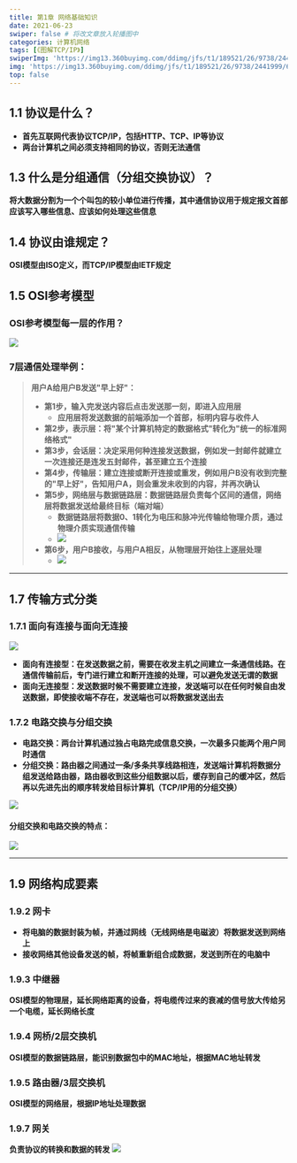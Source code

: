 ```yaml
---
title: 第1章 网络基础知识
date: 2021-06-23
swiper: false # 将改文章放入轮播图中
categories: 计算机网络
tags: [《图解TCP/IP》]
swiperImg: 'https://img13.360buyimg.com/ddimg/jfs/t1/189521/26/9738/2441999/60d32ef7E2ebcbdd3/4ba7f7ac6ce50017.png' # 该文章在轮播图中的图片
img: 'https://img13.360buyimg.com/ddimg/jfs/t1/189521/26/9738/2441999/60d32ef7E2ebcbdd3/4ba7f7ac6ce50017.png' # 该文章图片，可以是本地目录下图片也可以是http://xxx图片
top: false
---
```

## 1.1 协议是什么？

- **首先互联网代表协议TCP/IP，包括HTTP、TCP、IP等协议**
- **两台计算机之间必须支持相同的协议，否则无法通信**

## 1.3 什么是分组通信（分组交换协议）？
**将大数据分割为一个个叫包的较小单位进行传播，其中通信协议用于规定报文首部应该写入哪些信息、应该如何处理这些信息**
## 1.4 协议由谁规定？
**OSI模型由ISO定义，而TCP/IP模型由IETF规定**
## 1.5 OSI参考模型
### OSI参考模型每一层的作用？
![](https://img14.360buyimg.com/ddimg/jfs/t1/177615/12/10754/88478/60d32fd1E7fc173f0/45e530292054a0a5.png)
### 7层通信处理举例：
> **用户A给用户B发送"早上好"：**
> - **第1步，输入完发送内容后点击发送那一刻，即进入应用层**
>    - **应用层将发送数据的前端添加一个首部，标明内容与收件人**
> - **第2步，表示层：将"某个计算机特定的数据格式"转化为"统一的标准网络格式"**
> - **第3步，会话层：决定采用何种连接发送数据，例如发一封邮件就建立一次连接还是连发五封邮件，甚至建立五个连接**
> - **第4步，传输层：建立连接或断开连接或重发，例如用户B没有收到完整的"早上好"，告知用户A，则会重发未收到的内容，并再次确认**
> - **第5步，网络层与数据链路层：数据链路层负责每个区间的通信，网络层将数据发送给最终目标（端对端）**
>    - **数据链路层将数据0、1转化为电压和脉冲光传输给物理介质，通过物理介质实现通信传输**
>    - **![](https://img14.360buyimg.com/ddimg/jfs/t1/192330/34/9724/101153/60d2e8d6E196f29f0/545697238fd8fd15.jpg)**
> - **第6步，用户B接收，与用户A相反，从物理层开始往上逐层处理**
>    - **![](https://img14.360buyimg.com/ddimg/jfs/t1/182094/37/10771/156623/60d2e983E2d6aeaa3/dfe43cdcdfb0afd5.jpg)**


---

## 1.7 传输方式分类
### 1.7.1 面向有连接与面向无连接
![](https://img11.360buyimg.com/ddimg/jfs/t1/180716/23/10735/168022/60d2eafbEb229cd7c/03036bb435a13b3b.jpg)

- **面向有连接型：在发送数据之前，需要在收发主机之间建立一条通信线路。在通信传输前后，专门进行建立和断开连接的处理，可以避免发送无谓的数据**
- **面向无连接型：发送数据时候不需要建立连接，发送端可以在任何时候自由发送数据，即使接收端不存在，发送端也可以将数据发送出去**

### 1.7.2 电路交换与分组交换

- **电路交换：两台计算机通过独占电路完成信息交换，一次最多只能两个用户同时通信**
- **分组交换：路由器之间通过一条/多条共享线路相连，发送端计算机将数据分组发送给路由器，路由器收到这些分组数据以后，缓存到自己的缓冲区，然后再以先进先出的顺序转发给目标计算机（TCP/IP用的分组交换）**

**![](https://img13.360buyimg.com/ddimg/jfs/t1/171999/3/16497/156446/60d326baE0caeb759/cfd772a646dfb68f.jpg)**
#### 分组交换和电路交换的特点：
![](https://img14.360buyimg.com/ddimg/jfs/t1/174188/39/16437/235381/60d3272bE3054b37c/a07c189c70f7d6d7.jpg)

---

## 1.9 网络构成要素
### 1.9.2 网卡
- **将电脑的数据封装为帧，并通过网线（无线网络是电磁波）将数据发送到网络上**
- **接收网络其他设备发送的帧，将帧重新组合成数据，发送到所在的电脑中**

### 1.9.3 中继器
**OSI模型的物理层，延长网络距离的设备，将电缆传过来的衰减的信号放大传给另一个电缆，延长网络长度**
### 1.9.4 网桥/2层交换机
**OSI模型的数据链路层，能识别数据包中的MAC地址，根据MAC地址转发**
### 1.9.5 路由器/3层交换机
**OSI模型的网络层，根据IP地址处理数据**
### 1.9.7 网关
**负责协议的转换和数据的转发**
**![](https://img14.360buyimg.com/ddimg/jfs/t1/172527/11/16785/89243/60d32e77Eaf128ea1/ec74714d1ab1421b.jpg)**

